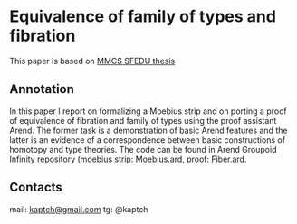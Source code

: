 # Equivalence of family of types and fibration

This paper is based on [MMCS SFEDU thesis](https://github.com/mmcs-sfedu/mmcs_sfedu_thesis)

## Annotation

In this paper I report on formalizing a Moebius strip and on porting a proof of equivalence of fibration and family of types using the proof assistant Arend. The former task is a demonstration of basic Arend features and the latter is an evidence of a correspondence between basic constructions of homotopy and type theories. The code can be found in Arend Groupoid Infinity repository (moebius strip: [Moebius.ard](https://github.com/groupoid/arend/blob/master/src/Moebius.ard), proof: [Fiber.ard](https://github.com/groupoid/arend/blob/master/src/Fiber.ard).

## Contacts

mail: kaptch@gmail.com
tg: @kaptch

